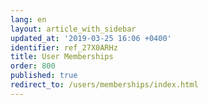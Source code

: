 ```yaml
---
lang: en
layout: article_with_sidebar
updated_at: '2019-03-25 16:06 +0400'
identifier: ref_27X0ARHz
title: User Memberships
order: 800
published: true
redirect_to: /users/memberships/index.html
---
```

